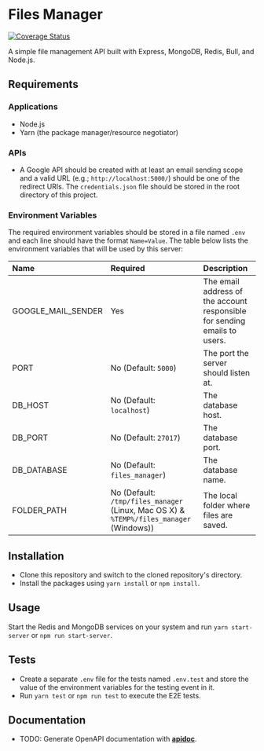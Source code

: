 # Files Manager

[![Coverage Status](https://coveralls.io/repos/github/B3zaleel/alx-files_manager/badge.svg?branch=main)](https://coveralls.io/github/B3zaleel/alx-files_manager?branch=main)

A simple file management API built with Express, MongoDB, Redis, Bull, and Node.js.

## Requirements

### Applications

+ Node.js
+ Yarn (the package manager/resource negotiator)

### APIs

+ A Google API should be created with at least an email sending scope and a valid URL (e.g.; `http://localhost:5000/`) should be one of the redirect URIs. The `credentials.json` file should be stored in the root directory of this project.

### Environment Variables

The required environment variables should be stored in a file named `.env` and each line should have the format `Name=Value`. The table below lists the environment variables that will be used by this server:

| Name | Required | Description |
|:-|:-|:-|
| GOOGLE_MAIL_SENDER | Yes | The email address of the account responsible for sending emails to users. |
| PORT | No (Default: `5000`)| The port the server should listen at. |
| DB_HOST | No (Default: `localhost`)| The database host. |
| DB_PORT | No (Default: `27017`)| The database port. |
| DB_DATABASE | No (Default: `files_manager`)| The database name. |
| FOLDER_PATH | No (Default: `/tmp/files_manager` (Linux, Mac OS X) & `%TEMP%/files_manager` (Windows)) | The local folder where files are saved. |

## Installation

+ Clone this repository and switch to the cloned repository's directory.
+ Install the packages using `yarn install` or `npm install`.

## Usage

Start the Redis and MongoDB services on your system and run `yarn start-server` or `npm run start-server`.

## Tests

+ Create a separate `.env` file for the tests named `.env.test` and store the value of the environment variables for the testing event in it.
+ Run `yarn test` or `npm run test` to execute the E2E tests.

## Documentation

+ TODO: Generate OpenAPI documentation with [**apidoc**](https://www.npmjs.com/package/apidoc).
